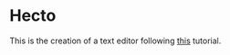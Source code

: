 # Hecto

This is the creation of a text editor following [this](https://www.flenker.blog/hecto/) tutorial.
